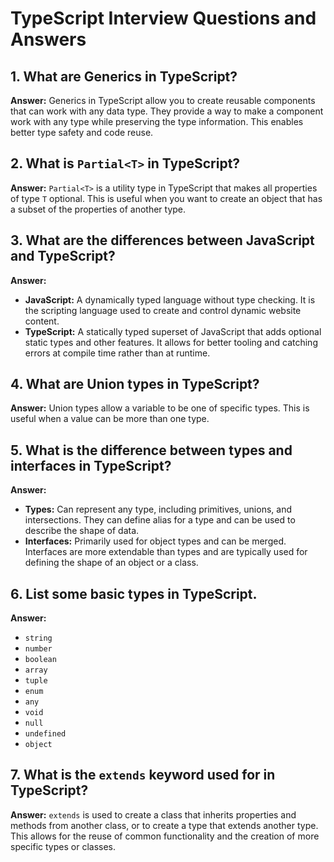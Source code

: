 # TypeScript Interview Questions and Answers

## 1. What are Generics in TypeScript?
**Answer:** 
Generics in TypeScript allow you to create reusable components that can work with any data type. They provide a way to make a component work with any type while preserving the type information. This enables better type safety and code reuse.

## 2. What is `Partial<T>` in TypeScript?
**Answer:** 
`Partial<T>` is a utility type in TypeScript that makes all properties of type `T` optional. This is useful when you want to create an object that has a subset of the properties of another type.

## 3. What are the differences between JavaScript and TypeScript?
**Answer:**
- **JavaScript:** A dynamically typed language without type checking. It is the scripting language used to create and control dynamic website content.
- **TypeScript:** A statically typed superset of JavaScript that adds optional static types and other features. It allows for better tooling and catching errors at compile time rather than at runtime.

## 4. What are Union types in TypeScript?
**Answer:** 
Union types allow a variable to be one of specific types. This is useful when a value can be more than one type.

## 5. What is the difference between types and interfaces in TypeScript?
**Answer:** 
- **Types:** Can represent any type, including primitives, unions, and intersections. They can define alias for a type and can be used to describe the shape of data.
- **Interfaces:** Primarily used for object types and can be merged. Interfaces are more extendable than types and are typically used for defining the shape of an object or a class.

## 6. List some basic types in TypeScript.
**Answer:** 
- `string`
- `number`
- `boolean`
- `array`
- `tuple`
- `enum`
- `any`
- `void`
- `null`
- `undefined`
- `object`

## 7. What is the `extends` keyword used for in TypeScript?
**Answer:** 
`extends` is used to create a class that inherits properties and methods from another class, or to create a type that extends another type. This allows for the reuse of common functionality and the creation of more specific types or classes.
